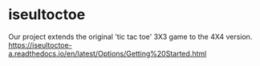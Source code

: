 # iseultoctoe
Our project extends the original 'tic tac toe' 3X3 game to the 4X4 version. 
https://iseultoctoe-a.readthedocs.io/en/latest/Options/Getting%20Started.html
